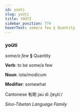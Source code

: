 ```yaml
---
id: yoüti
slug: yoüti
title: YOÜTİ
sidebar_position: 774
hoverText: some/a few § Quantity
---
```


### yoüti

*some/a few* **§** Quantity

**Verb**: to be some/a few

**Noun**: iota/modicum

**Modifier**: somewhat

Cantonese 有啲 jau di /jɐu̯tiː/

*Sino-Tibetan Language Family*
